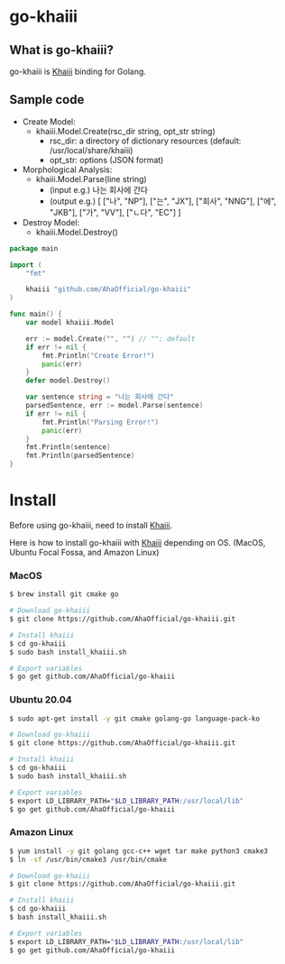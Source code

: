 # go-khaiii

## What is go-khaiii?

go-khaiii is [Khaiii](https://github.com/kakao/khaiii) binding for Golang.

## Sample code

- Create Model:
    - khaiii.Model.Create(rsc_dir string, opt_str string)
        - rsc_dir: a directory of dictionary resources (default: /usr/local/share/khaiii)
        - opt_str: options (JSON format)
- Morphological Analysis:
    - khaiii.Model.Parse(line string)
        - (input e.g.) 나는 회사에 간다
        - (output e.g.)
        [ ["나", "NP"], ["는", "JX"],
           ["회사", "NNG"], ["에", "JKB"], 
           ["가", "VV"], ["ㄴ다", "EC"] ]
- Destroy Model:
    - khaiii.Model.Destroy()

```go
package main

import (
	"fmt"

	khaiii "github.com/AhaOfficial/go-khaiii"
)

func main() {
	var model khaiii.Model

	err := model.Create("", "") // "": default
	if err != nil {
		fmt.Println("Create Error!")
		panic(err)
	}
	defer model.Destroy()

	var sentence string = "나는 회사에 간다"
	parsedSentence, err := model.Parse(sentence)
	if err != nil {
		fmt.Println("Parsing Error!")
		panic(err)
	}
	fmt.Println(sentence)
	fmt.Println(parsedSentence)
}
```

# Install

Before using go-khaiii, need to install [Khaiii](https://github.com/kakao/khaiii).

Here is how to install go-khaiii with [Khaiii](https://github.com/kakao/khaiii) depending on OS.
(MacOS, Ubuntu Focal Fossa, and Amazon Linux)

### MacOS

```bash
$ brew install git cmake go

# Download go-khaiii
$ git clone https://github.com/AhaOfficial/go-khaiii.git

# Install khaiii
$ cd go-khaiii
$ sudo bash install_khaiii.sh

# Export variables
$ go get github.com/AhaOfficial/go-khaiii
```

### Ubuntu 20.04

```bash
$ sudo apt-get install -y git cmake golang-go language-pack-ko

# Download go-khaiii
$ git clone https://github.com/AhaOfficial/go-khaiii.git

# Install khaiii
$ cd go-khaiii
$ sudo bash install_khaiii.sh

# Export variables
$ export LD_LIBRARY_PATH="$LD_LIBRARY_PATH:/usr/local/lib"
$ go get github.com/AhaOfficial/go-khaiii
```

### Amazon Linux

```bash
$ yum install -y git golang gcc-c++ wget tar make python3 cmake3
$ ln -sf /usr/bin/cmake3 /usr/bin/cmake

# Download go-khaiii
$ git clone https://github.com/AhaOfficial/go-khaiii.git

# Install khaiii
$ cd go-khaiii
$ bash install_khaiii.sh

# Export variables
$ export LD_LIBRARY_PATH="$LD_LIBRARY_PATH:/usr/local/lib"
$ go get github.com/AhaOfficial/go-khaiii
```

